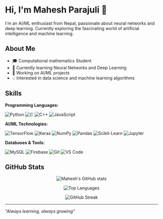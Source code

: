 # Hi, I'm Mahesh Parajuli 👋

I'm an AI/ML enthusiast from Nepal, passionate about neural networks and deep learning. Currently exploring the fascinating world of artificial intelligence and machine learning.

## About Me

- 🎓 Computational mathematics Student
- 🌱 Currently learning Neural Networks and Deep Learning
- 🔭 Working on AI/ML projects
- 💡 Interested in data science and machine learning algorithms


## Skills

**Programming Languages:**

![Python](https://img.shields.io/badge/Python-3776AB?style=for-the-badge&logo=python&logoColor=white)
![C](https://img.shields.io/badge/C-00599C?style=for-the-badge&logo=c&logoColor=white)
![C++](https://img.shields.io/badge/C%2B%2B-00599C?style=for-the-badge&logo=c%2B%2B&logoColor=white)
![JavaScript](https://img.shields.io/badge/JavaScript-F7DF1E?style=for-the-badge&logo=javascript&logoColor=black)


**AI/ML Technologies:**

![TensorFlow](https://img.shields.io/badge/TensorFlow-FF6F00?style=for-the-badge&logo=tensorflow&logoColor=white)
![Keras](https://img.shields.io/badge/Keras-D00000?style=for-the-badge&logo=keras&logoColor=white)
![NumPy](https://img.shields.io/badge/NumPy-013243?style=for-the-badge&logo=numpy&logoColor=white)
![Pandas](https://img.shields.io/badge/Pandas-150458?style=for-the-badge&logo=pandas&logoColor=white)
![Scikit-Learn](https://img.shields.io/badge/scikit--learn-F7931E?style=for-the-badge&logo=scikit-learn&logoColor=white)
![Jupyter](https://img.shields.io/badge/Jupyter-F37626?style=for-the-badge&logo=jupyter&logoColor=white)

**Databases & Tools:**

![MySQL](https://img.shields.io/badge/MySQL-4479A1?style=for-the-badge&logo=mysql&logoColor=white)
![Firebase](https://img.shields.io/badge/Firebase-FFCA28?style=for-the-badge&logo=firebase&logoColor=black)
![Git](https://img.shields.io/badge/Git-F05032?style=for-the-badge&logo=git&logoColor=white)
![VS Code](https://img.shields.io/badge/VS%20Code-007ACC?style=for-the-badge&logo=visual-studio-code&logoColor=white)

## GitHub Stats

<p align="center">
  <img alt="Mahesh's GitHub stats" src="https://github-readme-stats.vercel.app/api?username=maheshparajuli&show_icons=true&theme=dark&count_private=true&include_all_commits=true" />
</p>

<p align="center">
  <img alt="Top Languages" src="https://github-readme-stats.vercel.app/api/top-langs/?username=maheshparajuli&layout=compact&theme=dark&langs_count=8" />
</p>

<p align="center">
  <img alt="GitHub Streak" src="https://github-readme-streak-stats.herokuapp.com/?user=maheshparajuli&theme=dark" />
</p>

---

*"Always learning, always growing"*
